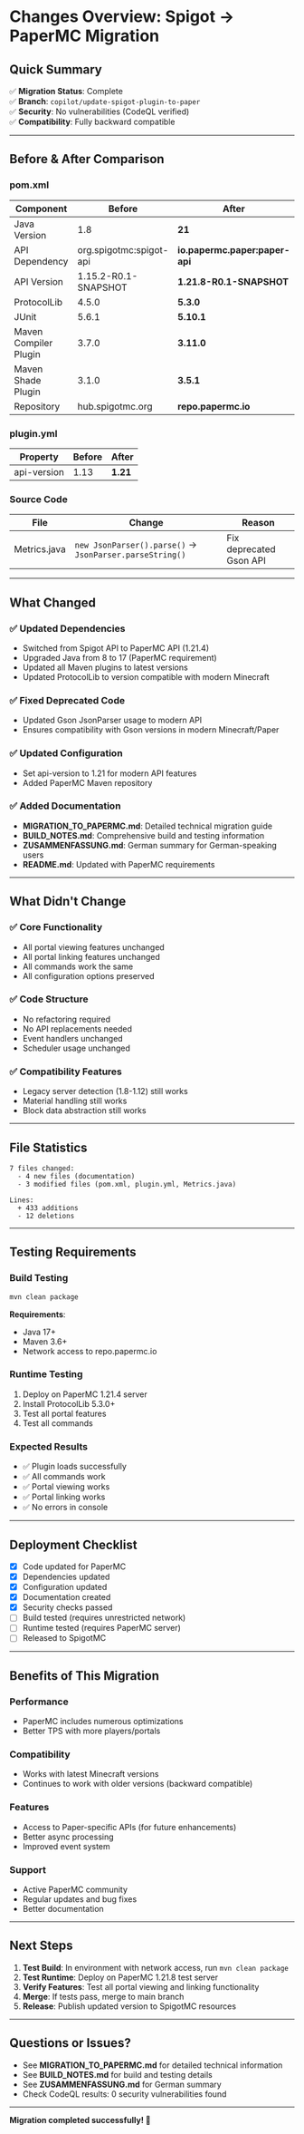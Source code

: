 # Changes Overview: Spigot → PaperMC Migration

## Quick Summary

✅ **Migration Status**: Complete  
✅ **Branch**: `copilot/update-spigot-plugin-to-paper`  
✅ **Security**: No vulnerabilities (CodeQL verified)  
✅ **Compatibility**: Fully backward compatible  

---

## Before & After Comparison

### pom.xml

| Component | Before | After |
|-----------|--------|-------|
| Java Version | 1.8 | **21** |
| API Dependency | org.spigotmc:spigot-api | **io.papermc.paper:paper-api** |
| API Version | 1.15.2-R0.1-SNAPSHOT | **1.21.8-R0.1-SNAPSHOT** |
| ProtocolLib | 4.5.0 | **5.3.0** |
| JUnit | 5.6.1 | **5.10.1** |
| Maven Compiler Plugin | 3.7.0 | **3.11.0** |
| Maven Shade Plugin | 3.1.0 | **3.5.1** |
| Repository | hub.spigotmc.org | **repo.papermc.io** |

### plugin.yml

| Property | Before | After |
|----------|--------|-------|
| api-version | 1.13 | **1.21** |

### Source Code

| File | Change | Reason |
|------|--------|--------|
| Metrics.java | `new JsonParser().parse()` → `JsonParser.parseString()` | Fix deprecated Gson API |

---

## What Changed

### ✅ Updated Dependencies
- Switched from Spigot API to PaperMC API (1.21.4)
- Upgraded Java from 8 to 17 (PaperMC requirement)
- Updated all Maven plugins to latest versions
- Updated ProtocolLib to version compatible with modern Minecraft

### ✅ Fixed Deprecated Code
- Updated Gson JsonParser usage to modern API
- Ensures compatibility with Gson versions in modern Minecraft/Paper

### ✅ Updated Configuration
- Set api-version to 1.21 for modern API features
- Added PaperMC Maven repository

### ✅ Added Documentation
- **MIGRATION_TO_PAPERMC.md**: Detailed technical migration guide
- **BUILD_NOTES.md**: Comprehensive build and testing information
- **ZUSAMMENFASSUNG.md**: German summary for German-speaking users
- **README.md**: Updated with PaperMC requirements

---

## What Didn't Change

### ✅ Core Functionality
- All portal viewing features unchanged
- All portal linking features unchanged
- All commands work the same
- All configuration options preserved

### ✅ Code Structure
- No refactoring required
- No API replacements needed
- Event handlers unchanged
- Scheduler usage unchanged

### ✅ Compatibility Features
- Legacy server detection (1.8-1.12) still works
- Material handling still works
- Block data abstraction still works

---

## File Statistics

```
7 files changed:
  - 4 new files (documentation)
  - 3 modified files (pom.xml, plugin.yml, Metrics.java)

Lines:
  + 433 additions
  - 12 deletions
```

---

## Testing Requirements

### Build Testing
```bash
mvn clean package
```
**Requirements**:
- Java 17+
- Maven 3.6+
- Network access to repo.papermc.io

### Runtime Testing
1. Deploy on PaperMC 1.21.4 server
2. Install ProtocolLib 5.3.0+
3. Test all portal features
4. Test all commands

### Expected Results
- ✅ Plugin loads successfully
- ✅ All commands work
- ✅ Portal viewing works
- ✅ Portal linking works
- ✅ No errors in console

---

## Deployment Checklist

- [x] Code updated for PaperMC
- [x] Dependencies updated
- [x] Configuration updated
- [x] Documentation created
- [x] Security checks passed
- [ ] Build tested (requires unrestricted network)
- [ ] Runtime tested (requires PaperMC server)
- [ ] Released to SpigotMC

---

## Benefits of This Migration

### Performance
- PaperMC includes numerous optimizations
- Better TPS with more players/portals

### Compatibility
- Works with latest Minecraft versions
- Continues to work with older versions (backward compatible)

### Features
- Access to Paper-specific APIs (for future enhancements)
- Better async processing
- Improved event system

### Support
- Active PaperMC community
- Regular updates and bug fixes
- Better documentation

---

## Next Steps

1. **Test Build**: In environment with network access, run `mvn clean package`
2. **Test Runtime**: Deploy on PaperMC 1.21.8 test server
3. **Verify Features**: Test all portal viewing and linking functionality
4. **Merge**: If tests pass, merge to main branch
5. **Release**: Publish updated version to SpigotMC resources

---

## Questions or Issues?

- See **MIGRATION_TO_PAPERMC.md** for detailed technical information
- See **BUILD_NOTES.md** for build and testing details
- See **ZUSAMMENFASSUNG.md** for German summary
- Check CodeQL results: 0 security vulnerabilities found

---

**Migration completed successfully! 🎉**
